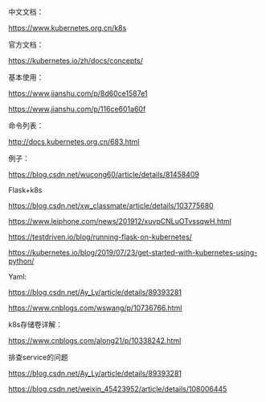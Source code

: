 中文文档：

https://www.kubernetes.org.cn/k8s

官方文档：

https://kubernetes.io/zh/docs/concepts/

 

基本使用：

https://www.jianshu.com/p/8d60ce1587e1

https://www.jianshu.com/p/116ce601a60f

 

命令列表：

http://docs.kubernetes.org.cn/683.html

 

例子：

https://blog.csdn.net/wucong60/article/details/81458409

 

Flask+k8s

https://blog.csdn.net/xw_classmate/article/details/103775680

https://www.leiphone.com/news/201912/xuvpCNLuOTvssqwH.html

https://testdriven.io/blog/running-flask-on-kubernetes/

https://kubernetes.io/blog/2019/07/23/get-started-with-kubernetes-using-python/

 

 

Yaml:

https://blog.csdn.net/Ay_Ly/article/details/89393281

https://www.cnblogs.com/wswang/p/10736766.html

 

k8s存储卷详解：

https://www.cnblogs.com/along21/p/10338242.html

 

排查service的问题

https://blog.csdn.net/Ay_Ly/article/details/89393281

https://blog.csdn.net/weixin_45423952/article/details/108006445

